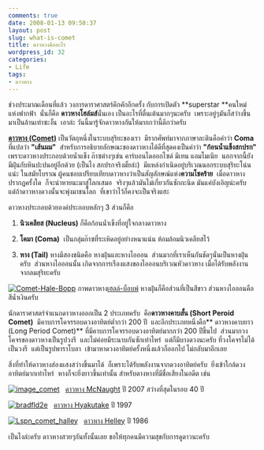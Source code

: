 ```yaml
---
comments: true
date: 2008-01-13 09:58:37
layout: post
slug: what-is-comet
title: ดาวหางคืออะไร
wordpress_id: 32
categories:
- Life
tags:
- ดาวหาง
---
```


ช่วงประมาณเดือนที่แล้ว วงการดาราศาสตร์คึกคักอีกครั้ง กับการเปิดตัว **superstar **คนใหม่แห่งฟากฟ้า  นั่นก็คือ **ดาวหางโฮล์มส์**นั่นเอง เป็นอะไรที่ตื่นเต้นมากๆนะครับ  เพราะอยู่ๆมันก็สว่างขึ้นมาเป็นล้านเท่าซะงั้น  เอาล่ะ วันนี้มารู้จักดาวหางกันให้มากกว่านี้ดีกว่าครับ

**[ดาวหาง (Comet)](http://en.wikipedia.org/wiki/Comet)** เป็นวัตถุหนึ่งในระบบสุริยะของเรา  มีรากศัพท์มาจากภาษาละตินคือคำว่า **Coma** ที่แปลว่า **"เส้นผม"**  สำหรับการอธิบายลักษณะของดาวหางได้ดีที่สุดคงเป็นคำว่า **"ก้อนน้ำแข็งสกปรก"** เพราะดาวหางประกอบด้วยน้ำแข็ง ก๊าซต่างๆเช่น คาร์บอนไดออกไซด์ มีเทน แอมโมเนีย  นอกจากนี้ยังมีฝุ่นกับหินปะปนอยู่อีกด้วย (เป็นไง สกปรกจริงมั้ยล่ะ)  มีแหล่งกำเนิดอยู่บริเวณนอกระบบสุริยะโน่นแน่ะ ในสมัยโบราณ ผู้คนชอบเปรียบเทียบดาวหางว่าเป็นสัญลักษณ์แห่ง**ความโชคร้าย**  เมื่อดาวหางปรากฏครั้งใด  ก็จะนำหายนะมาสู่โลกเสมอ  จริงๆแล้วมันไม่เกี่ยวกันซักกะนิด มันแค่บังเอิญน่ะครับ  แต่ถ้าดาวหางดวงนั้นจะพุ่งมาชนโลก  ที่เขาว่าไว้ก็คงจะเป็นจริงแฮะ

ดาวหางประกอบด้วยองค์ประกอบหลักๆ 3 ส่วนก็คือ




  1. **นิวเคลียส (Nucleus)** ก็คือก้อนน้ำเข็งที่อยู่ใจกลางดาวหาง


  2. **โคมา (Coma)**  เป็นกลุ่มก๊าซที่ระเหิดอยู่อย่างหนาแน่น ห้อมล้อมนิวเคลียสไว้


  3. **หาง (Tail)** หางมีสองชนิดคือ หางฝุ่นและหางไอออน  ส่วนมากที่เราเห็นกันชัดๆนั่นเป็นหางฝุ่นครับ  ส่วนหางไอออนนั้น เกิดจากการเรืองแสงของไอออนบริเวณหัวดาวหาง เมื่อได้รับพลังงานจากลมสุริยะครับ




[![Comet-Hale-Bopp](http://www.armno.in.th/wp-content/uploads/2008/01/comet-hale-bopp-thumb.jpg)](http://www.armno.in.th/wp-content/uploads/2008/01/comet-hale-bopp.jpg)
ภาพดาวหาง[เฮลล์-บ็อบพ์](http://en.wikipedia.org/wiki/Comet_Hale-Bopp) หางฝุ่นก็คือส่วนที่เป็นสีขาว ส่วนหางไอออนคือสีน้ำเงินครับ

นักดาราศาสตร์จำแนกดาวหางออกเป็น 2 ประเภทครับ  คือ**ดาวหางคาบสั้น (Short Peroid Comet)**  มีคาบการโคจรรอบดวงอาทิตย์ต่ำกว่า 200 ปี  และอีกประเภทหนึ่งคือ** ดาวหางคาบยาว (Long Period Comet)** ที่มีคาบการโคจรรอบดวงอาทิตย์มากกว่า 200 ปีขึ้นไป  ส่วนมากวงโคจรของดาวหางเป็นรูปวงรี  และไม่ค่อยมีระนาบกันซักเท่าไหร่  แต่ก็มีบางดวงนะครับ ที่วงโคจรไม่ได้เป็นวงรี  แต่เป็นรูปพาราโบลา  เข้ามาหาดวงอาทิตย์ครั้งหนึ่งแล้วก็ออกไป ไม่กลับมาอีกเลย

สิ่งที่ทำให้ดาวหางส่องแสงสว่างขึ้นมาได้  ก็เพราะได้รับพลังงานจากดวงอาทิตย์ครับ  ยิ่งเข้าใกล้ดวงอาทิตย์มากเท่าไหร่  หางก็จะยิ่งยาวขึ้นเท่านั้น สำหรับดางหางที่มีชื่อเสียงในอดีต เช่น

[![image_comet](http://www.armno.in.th/wp-content/uploads/2008/01/image-comet-thumb.jpg)](http://www.armno.in.th/wp-content/uploads/2008/01/image-comet.jpg)   [ดาวหาง McNaught](http://en.wikipedia.org/wiki/Comet_McNaught) ปี 2007 สว่างที่สุดในรอบ 40 ปี

[![bradfld2e](http://www.armno.in.th/wp-content/uploads/2008/01/bradfld2e-thumb.jpg)](http://www.armno.in.th/wp-content/uploads/2008/01/bradfld2e.jpg)   [ดาวหาง Hyakutake](http://en.wikipedia.org/wiki/Comet_Hyakutake) ปี 1997

[![Lspn_comet_halley](http://www.armno.in.th/wp-content/uploads/2008/01/lspn-comet-halley-thumb.jpg)](http://www.armno.in.th/wp-content/uploads/2008/01/lspn-comet-halley.jpg)   [ดาวหาง Helley](http://en.wikipedia.org/wiki/Halley%27s_Comet) ปี 1986

เป็นไงล่ะครับ ดาวหางสวยๆกันทั้งนั้นเลย
ขอให้ทุกคนมีความสุขกับการดูดาวนะครับ
